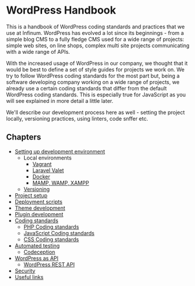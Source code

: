 # WordPress Handbook

This is a handbook of WordPress coding standards and practices that we use at Infinum. WordPress has evolved a lot since its beginnings - from a simple blog CMS to a fully fledge CMS used for a wide range of projects: simple web sites, on line shops, complex multi site projects communicating with a wide range of APIs.

With the increased usage of WordPress in our company, we thought that it would be best to define a set of style guides for projects we work on. We try to follow WordPress coding standards for the most part but, being a software developing company working on a wide range of projects, we already use a certain coding standards that differ from the default WordPress coding standards.
This is especially true for JavaScript as you will see explained in more detail a little later.

We'll describe our development process here as well - setting the project locally, versioning practices, using linters, code snffer etc.


## Chapters

* [Setting up development environment](development_env_setup.md)
  * Local environments
    * [Vagrant](vagrant.md)
    * [Laravel Valet](valet.md)
    * [Docker](docker.md)
    * [MAMP, WAMP, XAMPP](mamp_xampp_wamp.md)
  * [Versioning](versioning.md)
* [Project setup](project_setup.md)
* [Deployment scripts](deployment.md)
* [Theme development](theme_development.md)
* [Plugin development](plugin_development.md)
* [Coding standards](coding_standards.md)
  * [PHP Coding standards](php_coding_standards.md)
  * [JavaScript Coding standards](js_coding_standards.md)
  * [CSS Coding standards](css_coding_standards.md)
* [Automated testing](automated_testing.md)
  * [Codeception](codeception.md)
* [WordPress as API](wp_as_api.md)
  * [WordPress REST API](wp_rest_api.md)
* [Security](security.md)
* [Useful links](useful_links.md)
